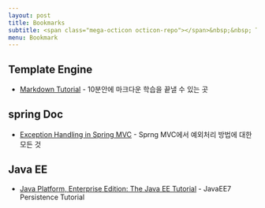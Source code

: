```yaml
---
layout: post
title: Bookmarks
subtitle: <span class="mega-octicon octicon-repo"></span>&nbsp;&nbsp; To mark useful libs - tools - books
menu: Bookmark
---
```


## Template Engine
- [Markdown Tutorial](http://www.markdowntutorial.com) - 10분안에 마크다운 학습을 끝낼 수 있는 곳

## spring Doc
- [Exception Handling in Spring MVC](http://spring.io/blog/2013/11/01/exception-handling-in-spring-mvc) - Sprng MVC에서 예외처리 방법에 대한 모든 것

## Java EE
- [Java Platform, Enterprise Edition: The Java EE Tutorial](https://docs.oracle.com/javaee/7/tutorial/partpersist.htm) - JavaEE7 Persistence Tutorial 
